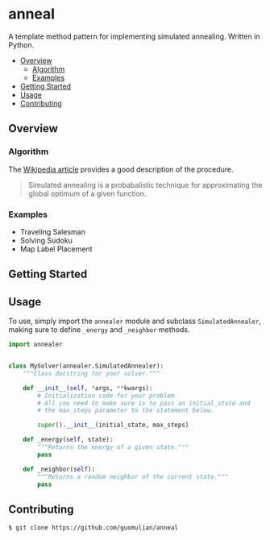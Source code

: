 # anneal
A template method pattern for implementing simulated annealing. Written in Python.

- [Overview](#overview)
    - [Algorithm](#algorithm)
    - [Examples](#examples)
- [Getting Started](#getting-started)
- [Usage](#usage)
- [Contributing](#contributing)

## Overview

### Algorithm
The [Wikipedia article](https://en.wikipedia.org/wiki/Simulated_annealing) provides a good description of the procedure.
> Simulated annealing is a probabalistic technique for approximating the global optimum of a given function.

### Examples
- Traveling Salesman
- Solving Sudoku
- Map Label Placement

## Getting Started

## Usage

To use, simply import the `annealer` module and subclass `SimulatedAnnealer`, making sure to define `_energy` and `_neighbor` methods.

```python
import annealer


class MySolver(annealer.SimulatedAnnealer):
    """Class docstring for your solver."""

    def __init__(self, *args, **kwargs):
        # Initialization code for your problem.
        # All you need to make sure is to pass an initial_state and
        # the max_steps parameter to the statement below.

        super().__init__(initial_state, max_steps)

    def _energy(self, state):
        """Returns the energy of a given state."""
        pass

    def _neighbor(self):
        """Returns a random neighbor of the current state."""
        pass
```

## Contributing

```bash
$ git clone https://github.com/guomulian/anneal
```